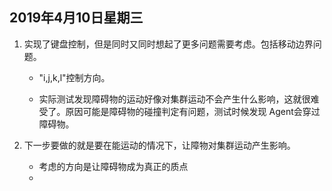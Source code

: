 ## 2019年4月10日星期三

1. 实现了键盘控制，但是同时又同时想起了更多问题需要考虑。包括移动边界问题。
   - "i,j,k,l"控制方向。

   - 实际测试发现障碍物的运动好像对集群运动不会产生什么影响，这就很难受了。原因可能是障碍物的碰撞判定有问题，测试时候发现
Agent会穿过障碍物。

2. 下一步要做的就是要在能运动的情况下，让障物对集群运动产生影响。
    
    - 考虑的方向是让障碍物成为真正的质点
    - 